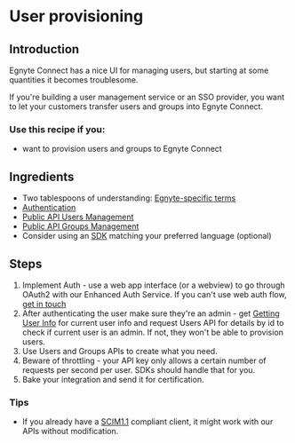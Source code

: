 # User provisioning

## Introduction

Egnyte Connect has a nice UI for managing users, but starting at some quantities it becomes troublesome.

If you're building a user management service or an SSO provider, you want to let your customers transfer users and groups into Egnyte Connect.

### Use this recipe if you:
- want to provision users and groups to Egnyte Connect

## Ingredients

- Two tablespoons of understanding: [Egnyte-specific terms](definitions.md)
- [Authentication](auth.md)
- [Public API Users Management](https://developers.egnyte.com/docs/read/User_Management_API_Documentation)
- [Public API Groups Management](https://developers.egnyte.com/docs/read/Group_Management)
- Consider using an [SDK](https://developers.egnyte.com/Egnyte_SDK) matching your preferred language (optional)

## Steps

1. Implement Auth - use a web app interface (or a webview) to go through OAuth2 with our Enhanced Auth Service. If you can't use web auth flow, [get in touch](./contact.md)
1. After authenticating the user make sure they're an admin - get [Getting User Info](https://developers.egnyte.com/docs/read/Public_API_Authentication#Getting-User-Info) for current user info and request Users API for details by id to check if current user is an admin. If not, they won't be able to provision users.
1. Use Users and Groups APIs to create what you need.
1. Beware of throttling - your API key only allows a certain number of requests per second per user. SDKs should handle that for you.
1. Bake your integration and send it for certification.

### Tips

- If you already have a [SCIM1.1](https://tools.ietf.org/html/draft-scim-api-01) compliant client, it might work with our APIs without modification.
